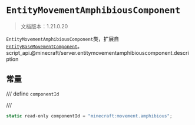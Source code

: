 # `EntityMovementAmphibiousComponent`

> 文档版本：1.21.0.20

`EntityMovementAmphibiousComponent`类，扩展自[`EntityBaseMovementComponent`](./entitybasemovementcomponent.md)。script_api.@minecraft/server.entitymovementamphibiouscomponent.description

## 常量

/// define
`componentId`


///

```js
static read-only componentId = "minecraft:movement.amphibious";
```

